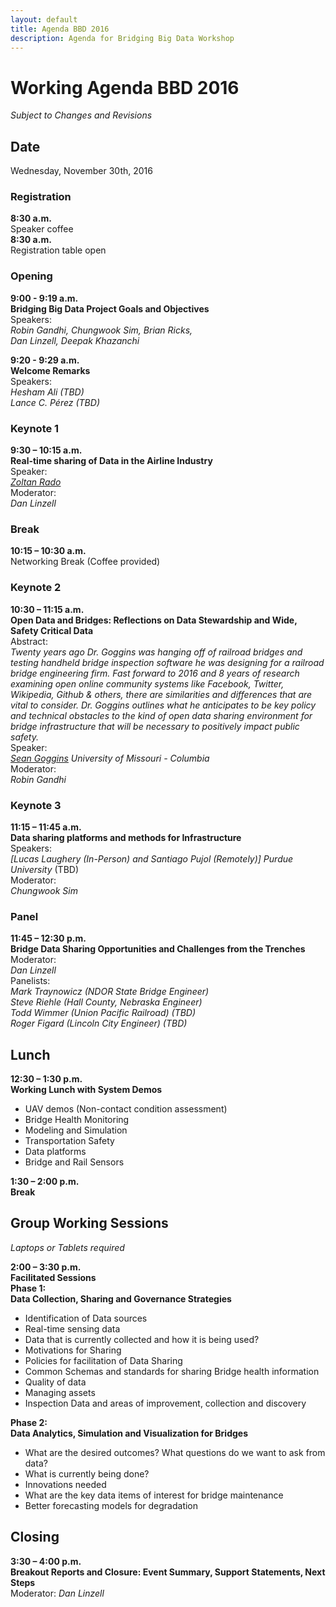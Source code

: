 ```yaml
---
layout: default
title: Agenda BBD 2016
description: Agenda for Bridging Big Data Workshop
---
```


# Working Agenda BBD 2016  
_Subject to Changes and Revisions_

## Date
Wednesday, November 30th, 2016 

### Registration
**8:30 a.m.**   
Speaker coffee   
**8:30 a.m.**   
Registration table open    

### Opening
**9:00 - 9:19 a.m.**        
**Bridging Big Data Project Goals and Objectives**  
Speakers:     
_Robin Gandhi, Chungwook Sim, Brian Ricks,  
Dan Linzell, Deepak Khazanchi_   

**9:20 - 9:29 a.m.**             
**Welcome Remarks**  
Speakers:           
_Hesham Ali (TBD)  
Lance C. Pérez (TBD)_

### Keynote 1
**9:30 – 10:15 a.m.**        
**Real-time sharing of Data in the Airline Industry**  
Speaker:   
_[Zoltan Rado](http://www.aviationsafetytechnologies.com/dr-zoltan-rado/)_  
Moderator:   
_Dan Linzell_  

### Break
**10:15 – 10:30 a.m.**      
Networking Break (Coffee provided)

### Keynote 2
**10:30 – 11:15 a.m.   
Open Data and Bridges: Reflections on Data Stewardship and Wide, Safety Critical Data**  
Abstract:  
_Twenty years ago Dr. Goggins was hanging off of railroad bridges and testing handheld bridge inspection software he was designing for a railroad bridge engineering firm. Fast forward to 2016 and 8 years of research examining open online community systems like Facebook, Twitter, Wikipedia, Github & others, there are similarities and differences that are vital to consider. Dr. Goggins outlines what he anticipates to be key policy and technical obstacles to the kind of open data sharing environment for bridge infrastructure that will be necessary to positively impact public safety._  
Speaker:   
_[Sean Goggins](https://education.missouri.edu/person/sean-goggins/) University of Missouri - Columbia_  
Moderator:   
_Robin Gandhi_                                 

### Keynote 3
**11:15 – 11:45 a.m.   
Data sharing platforms and methods for Infrastructure**  
Speakers:   
_[Lucas Laughery (In-Person) and Santiago Pujol (Remotely)] Purdue University_ (TBD)   
Moderator:  
_Chungwook Sim_   

### Panel
**11:45 – 12:30 p.m.   
Bridge Data Sharing Opportunities and Challenges from the Trenches**  
Moderator:      
_Dan Linzell_  
Panelists:       
_Mark Traynowicz (NDOR State Bridge Engineer)  
Steve Riehle (Hall County, Nebraska Engineer)  
Todd Wimmer (Union Pacific Railroad) (TBD)  
Roger Figard (Lincoln City Engineer) (TBD)_  
                                                                        
## Lunch                                                                                                                                               
**12:30 – 1:30 p.m.    
Working Lunch with System Demos**
- UAV demos (Non-contact condition assessment)
- Bridge Health Monitoring
- Modeling and Simulation
- Transportation Safety
- Data platforms
- Bridge and Rail Sensors

**1:30 – 2:00 p.m.  
Break**


## Group Working Sessions
_Laptops or Tablets required_

**2:00 – 3:30 p.m.    
Facilitated Sessions**  
**Phase 1:   
Data Collection, Sharing and Governance Strategies**  
- Identification of Data sources 
- Real-time sensing data
- Data that is currently collected and how it is being used?
- Motivations for Sharing
- Policies for facilitation of Data Sharing
- Common Schemas and standards for sharing Bridge health information
- Quality of data
- Managing assets
- Inspection Data and areas of improvement, collection and discovery

**Phase 2:   
Data Analytics, Simulation and Visualization for Bridges** 
- What are the desired outcomes? What questions do we want to ask from data?
- What is currently being done?
- Innovations needed
- What are the key data items of interest for bridge maintenance
- Better forecasting models for degradation            
       

## Closing
**3:30 – 4:00 p.m.  
Breakout Reports  and Closure: Event Summary, Support Statements, Next Steps**   
Moderator: 
_Dan Linzell_
